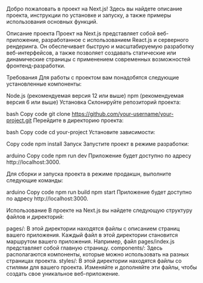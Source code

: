Добро пожаловать в проект на Next.js! Здесь вы найдете описание проекта, инструкции по установке и запуску, а также примеры использования основных функций.

Описание проекта
Проект на Next.js представляет собой веб-приложение, разработанное с использованием React.js и серверного рендеринга. Он обеспечивает быструю и масштабируемую разработку веб-интерфейсов, а также позволяет создавать статические или динамические страницы с применением современных возможностей фронтенд-разработки.

Требования
Для работы с проектом вам понадобятся следующие установленные компоненты:

Node.js (рекомендуемая версия 12 или выше)
npm (рекомендуемая версия 6 или выше)
Установка
Склонируйте репозиторий проекта:

bash
Copy code
git clone https://github.com/your-username/your-project.git
Перейдите в директорию проекта:

bash
Copy code
cd your-project
Установите зависимости:

Copy code
npm install
Запуск
Запустите проект в режиме разработки:

arduino
Copy code
npm run dev
Приложение будет доступно по адресу http://localhost:3000.

Для сборки и запуска проекта в режиме продакшн, выполните следующие команды:

arduino
Copy code
npm run build
npm start
Приложение будет доступно по адресу http://localhost:3000.

Использование
В проекте на Next.js вы найдете следующую структуру файлов и директорий:

pages/: В этой директории находятся файлы с описанием страниц вашего приложения. Каждый файл в этой директории становится маршрутом вашего приложения. Например, файл pages/index.js представляет собой главную страницу.
components/: Здесь располагаются компоненты, которые можно использовать на разных страницах проекта.
styles/: В этой директории находятся файлы со стилями для вашего проекта.
Изменяйте и дополняйте эти файлы, чтобы создать свое уникальное веб-приложение.
